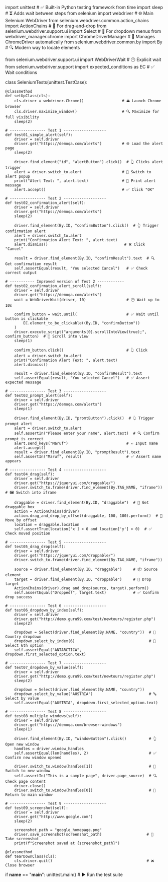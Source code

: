 import unittest                                        # ✅ Built-in Python testing framework
from time import sleep                                 # ⏳ Adds wait between steps
from selenium import webdriver                         # 🌐 Main Selenium WebDriver
from selenium.webdriver.common.action_chains import ActionChains  # 🤖 For drag-and-drop
from selenium.webdriver.support.ui import Select       # 🔽 For dropdown menus
from webdriver_manager.chrome import ChromeDriverManager  # 🧰 Manages ChromeDriver automatically
from selenium.webdriver.common.by import By            # 🔍 Modern way to locate elements

from selenium.webdriver.support.ui import WebDriverWait        # 🕐 Explicit wait
from selenium.webdriver.support import expected_conditions as EC  # ✅ Wait conditions

class SeleniumTests(unittest.TestCase):

    @classmethod
    def setUpClass(cls):
        cls.driver = webdriver.Chrome()                 # 🚘 Launch Chrome browser
        cls.driver.maximize_window()                    # 🔍 Maximize for full visibility
        sleep(2)

    # ---------------- Test 1 -------------------
    def test01_simple_alert(self):
        driver = self.driver
        driver.get("https://demoqa.com/alerts")         # 🌐 Load the alert page
        sleep(2)

        driver.find_element("id", "alertButton").click()  # 👆 Clicks alert trigger
        alert = driver.switch_to.alert                  # 🔄 Switch to alert popup
        print("Alert Text: ", alert.text)               # 📝 Print alert message
        alert.accept()                                  # ✅ Click "OK"

    # ---------------- Test 2 -------------------
    def test02_confirmation_alert(self):
        driver = self.driver
        driver.get("https://demoqa.com/alerts")
        sleep(2)

        driver.find_element(By.ID, "confirmButton").click()  # 👆 Trigger confirmation alert
        alert = driver.switch_to.alert
        print("Confirmation Alert Text: ", alert.text)
        alert.dismiss()                                  # ❌ Click "Cancel"

        result = driver.find_element(By.ID, "confirmResult").text  # 🔍 Get confirmation result
        self.assertEqual(result, "You selected Cancel")   # ✅ Check correct output

    # ----------- Improved version of Test 2 ------------
    def test02_confirmation_alert_scroll(self):
        driver = self.driver
        driver.get("https://demoqa.com/alerts")
        wait = WebDriverWait(driver, 10)                  # 🕒 Wait up to 10s

        confirm_button = wait.until(                      # ✅ Wait until button is clickable
            EC.element_to_be_clickable((By.ID, "confirmButton"))
        )
        driver.execute_script("arguments[0].scrollIntoView(true);", confirm_button)  # 🔽 Scroll into view
        sleep(1)

        confirm_button.click()                            # 👆 Click
        alert = driver.switch_to.alert
        print("Confirmation Alert Text: ", alert.text)
        alert.dismiss()

        result = driver.find_element(By.ID, "confirmResult").text
        self.assertEqual(result, "You selected Cancel")   # ✅ Assert expected message

    # ---------------- Test 3 -------------------
    def test03_prompt_alert(self):
        driver = self.driver
        driver.get("https://demoqa.com/alerts")
        sleep(1)

        driver.find_element(By.ID, "promtButton").click()  # 👆 Trigger prompt alert
        alert = driver.switch_to.alert
        self.assertIn("Please enter your name", alert.text)  # 🔍 Confirm prompt is correct
        alert.send_keys("Maruf")                          # ✍️ Input name
        alert.accept()
        result = driver.find_element(By.ID, "promptResult").text
        self.assertIn("Maruf", result)                    # ✅ Assert name appears

    # ---------------- Test 4 -------------------
    def test04_drag(self):
        driver = self.driver
        driver.get("https://jqueryui.com/draggable/")
        driver.switch_to.frame(driver.find_element(By.TAG_NAME, "iframe"))  # 🖼️ Switch into iframe

        draggable = driver.find_element(By.ID, "draggable")  # 🎯 Get draggable box
        action = ActionChains(driver)
        action.drag_and_drop_by_offset(draggable, 100, 100).perform()  # 🧲 Move by offset
        location = draggable.location
        self.assertTrue(location['x'] > 0 and location['y'] > 0)  # ✅ Check moved position

    # ---------------- Test 5 -------------------
    def test05_drag_drop(self):
        driver = self.driver
        driver.get("https://jqueryui.com/droppable/")
        driver.switch_to.frame(driver.find_element(By.TAG_NAME, "iframe"))

        source = driver.find_element(By.ID, "draggable")     # 📦 Source element
        target = driver.find_element(By.ID, "droppable")     # 🎯 Drop target
        ActionChains(driver).drag_and_drop(source, target).perform()
        self.assertEqual("Dropped!", target.text)            # ✅ Confirm drop success

    # ---------------- Test 6 -------------------
    def test06_dropdown_by_index(self):
        driver = self.driver
        driver.get("http://demo.guru99.com/test/newtours/register.php")
        sleep(2)

        dropdown = Select(driver.find_element(By.NAME, "country"))  # 🔽 Country dropdown
        dropdown.select_by_index(6)                                 # 📌 Select 6th option
        self.assertEqual("ANTARCTICA", dropdown.first_selected_option.text)

    # ---------------- Test 7 -------------------
    def test07_dropdown_by_value(self):
        driver = self.driver
        driver.get("http://demo.guru99.com/test/newtours/register.php")
        sleep(2)

        dropdown = Select(driver.find_element(By.NAME, "country"))
        dropdown.select_by_value("AUSTRIA")                         # 🔤 Select by value
        self.assertEqual("AUSTRIA", dropdown.first_selected_option.text)

    # ---------------- Test 8 -------------------
    def test08_multiple_windows(self):
        driver = self.driver
        driver.get("https://demoqa.com/browser-windows")
        sleep(1)

        driver.find_element(By.ID, "windowButton").click()          # 👆 Open new window
        handles = driver.window_handles
        self.assertEqual(len(handles), 2)                           # ✅ Confirm new window opened

        driver.switch_to.window(handles[1])                         # 🔄 Switch to new window
        self.assertIn("This is a sample page", driver.page_source)  # 🔍 Check page content
        driver.close()
        driver.switch_to.window(handles[0])                         # 🔁 Return to main window

    # ---------------- Test 9 -------------------
    def test09_screenshot(self):
        driver = self.driver
        driver.get("http://www.google.com")
        sleep(2)

        screenshot_path = "google_homepage.png"
        driver.save_screenshot(screenshot_path)                    # 📸 Take screenshot
        print(f"Screenshot saved at {screenshot_path}")

    @classmethod
    def tearDownClass(cls):
        cls.driver.quit()                                          # ❌ Close browser


if __name__ == "__main__":
    unittest.main()                                                # ▶️ Run the test suite
